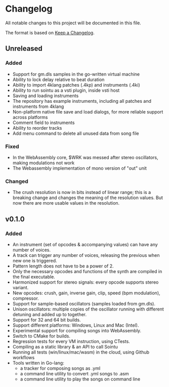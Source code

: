 # Changelog
All notable changes to this project will be documented in this file.

The format is based on [Keep a Changelog](https://keepachangelog.com/en/1.0.0/).

## Unreleased
### Added
- Support for gm.dls samples in the go-written virtual machine
- Ability to lock delay relative to beat duration
- Ability to import 4klang patches (.4kp) and instruments (.4ki)
- Ability to run sointu as a vsti plugin, inside vsti host
- Saving and loading instruments
- The repository has example instruments, including all patches and
  instruments from 4klang
- Non-platform native file save and load dialogs, for more reliable
  support across platforms
- Comment field to instruments
- Ability to reorder tracks
- Add menu command to delete all unused data from song file

### Fixed
- In the WebAssembly core, $WRK was messed after stereo oscillators,
  making modulations not work
- The Webassembly implementation of mono version of "out" unit

### Changed
- The crush resolution is now in bits instead of linear range; this is a
  breaking change and changes the meaning of the resolution values. But
  now there are more usable values in the resolution.

## v0.1.0
### Added
- An instrument (set of opcodes & accompanying values) can have any number of voices.
- A track can trigger any number of voices, releasing the previous when new one is triggered.
- Pattern length does not have to be a power of 2.
- Only the necessary opcodes and functions of the synth are compiled in the final executable.
- Harmonized support for stereo signals: every opcode supports stereo variant.
- New opcodes: crush, gain, inverse gain, clip, speed (bpm modulation), compressor.
- Support for sample-based oscillators (samples loaded from gm.dls).
- Unison oscillators: multiple copies of the oscillator running with different detuning and added up to together.
- Support for 32 and 64 bit builds.
- Support different platforms: Windows, Linux and Mac (Intel).
- Experimental support for compiling songs into WebAssembly.
- Switch to CMake for builds.
- Regression tests for every VM instruction, using CTests.
- Compiling as a static library & an API to call Sointu
- Running all tests (win/linux/mac/wasm) in the cloud, using Github workflows
- Tools written in Go-lang:
  - a tracker for composing songs as .yml
  - a command line utility to convert .yml songs to .asm
  - a command line utility to play the songs on command line

[Unreleased]: https://github.com/vsariola/sointu/compare/v0.1.0...HEAD
[0.1.0]: https://github.com/vsariola/sointu/compare/4klang-3.11...v0.1.0